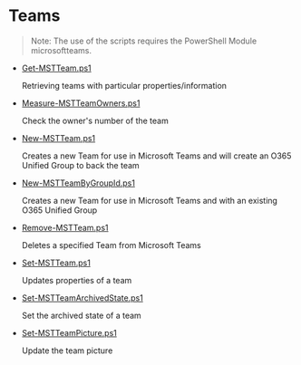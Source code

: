 # Teams

> Note: The use of the scripts requires the PowerShell Module microsoftteams.

+ [Get-MSTTeam.ps1](./Get-MSTTeam.ps1)

  Retrieving teams with particular properties/information

+ [Measure-MSTTeamOwners.ps1](./Measure-MSTTeamOwners.ps1)

  Check the owner's number of the team

+ [New-MSTTeam.ps1](./New-MSTTeam.ps1)

  Creates a new Team for use in Microsoft Teams and will create an O365 Unified Group to back the team

+ [New-MSTTeamByGroupId.ps1](./New-MSTTeamByGroupId.ps1)

  Creates a new Team for use in Microsoft Teams and with an existing O365 Unified Group

+ [Remove-MSTTeam.ps1](./Remove-MSTTeam.ps1)

  Deletes a specified Team from Microsoft Teams

+ [Set-MSTTeam.ps1](./Set-MSTTeam.ps1)

  Updates properties of a team

+ [Set-MSTTeamArchivedState.ps1](./Set-MSTTeamArchivedState.ps1)

  Set the archived state of a team

+ [Set-MSTTeamPicture.ps1](./Set-MSTTeamPicture.ps1)

  Update the team picture